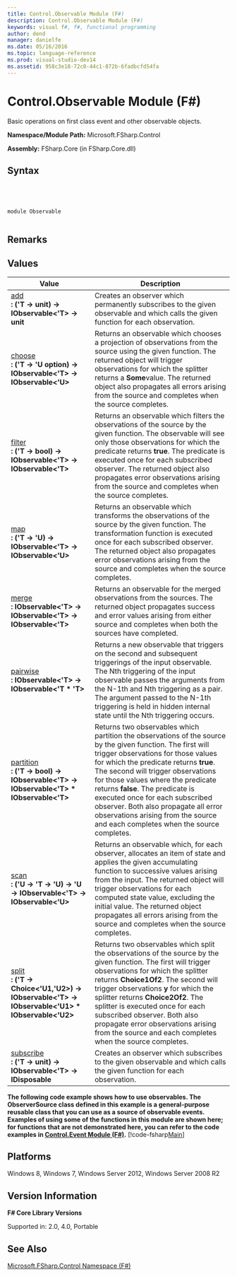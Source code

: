 ```yaml
---
title: Control.Observable Module (F#)
description: Control.Observable Module (F#)
keywords: visual f#, f#, functional programming
author: dend
manager: danielfe
ms.date: 05/16/2016
ms.topic: language-reference
ms.prod: visual-studio-dev14
ms.assetid: 958c3e18-72c0-44c1-872b-6fadbcfd54fa 
---
```


# Control.Observable Module (F#)

Basic operations on first class event and other observable objects.

**Namespace/Module Path:** Microsoft.FSharp.Control

**Assembly:** FSharp.Core (in FSharp.Core.dll)


## Syntax



```




module Observable


```





## Remarks

## Values


|Value|Description|
|-----|-----------|
|[add](http://msdn.microsoft.com/en-us/library/f4723e85-4fd0-41e5-b31a-a6f2cf07c43a)<br />**: ('T -&gt; unit) -&gt; IObservable&lt;'T&gt; -&gt; unit**|Creates an observer which permanently subscribes to the given observable and which calls the given function for each observation.|
|[choose](http://msdn.microsoft.com/en-us/library/75191474-af8a-4eb8-bc39-34f0e55a4368)<br />**: ('T -&gt; 'U option) -&gt; IObservable&lt;'T&gt; -&gt; IObservable&lt;'U&gt;**|Returns an observable which chooses a projection of observations from the source using the given function. The returned object will trigger observations for which the splitter returns a **Some**value. The returned object also propagates all errors arising from the source and completes when the source completes.|
|[filter](http://msdn.microsoft.com/en-us/library/c7957b74-9d92-4a5d-9f0a-43b51179e6c8)<br />**: ('T -&gt; bool) -&gt; IObservable&lt;'T&gt; -&gt; IObservable&lt;'T&gt;**|Returns an observable which filters the observations of the source by the given function. The observable will see only those observations for which the predicate returns **true**. The predicate is executed once for each subscribed observer. The returned object also propagates error observations arising from the source and completes when the source completes.|
|[map](http://msdn.microsoft.com/en-us/library/e3274517-65e4-4c3c-aa9f-61a5c4ba1031)<br />**: ('T -&gt; 'U) -&gt; IObservable&lt;'T&gt; -&gt; IObservable&lt;'U&gt;**|Returns an observable which transforms the observations of the source by the given function. The transformation function is executed once for each subscribed observer. The returned object also propagates error observations arising from the source and completes when the source completes.|
|[merge](http://msdn.microsoft.com/en-us/library/33e40753-6895-41a8-acd5-85fcb4eb7524)<br />**: IObservable&lt;'T&gt; -&gt; IObservable&lt;'T&gt; -&gt; IObservable&lt;'T&gt;**|Returns an observable for the merged observations from the sources. The returned object propagates success and error values arising from either source and completes when both the sources have completed.|
|[pairwise](http://msdn.microsoft.com/en-us/library/62641615-858c-41f3-8bd3-bc5e71eec783)<br />**: IObservable&lt;'T&gt; -&gt; IObservable&lt;'T &#42; 'T&gt;**|Returns a new observable that triggers on the second and subsequent triggerings of the input observable. The Nth triggering of the input observable passes the arguments from the N-1th and Nth triggering as a pair. The argument passed to the N-1th triggering is held in hidden internal state until the Nth triggering occurs.|
|[partition](http://msdn.microsoft.com/en-us/library/31619722-11a8-498c-88e4-8be7591a2160)<br />**: ('T -&gt; bool) -&gt; IObservable&lt;'T&gt; -&gt; IObservable&lt;'T&gt; &#42; IObservable&lt;'T&gt;**|Returns two observables which partition the observations of the source by the given function. The first will trigger observations for those values for which the predicate returns **true**. The second will trigger observations for those values where the predicate returns **false**. The predicate is executed once for each subscribed observer. Both also propagate all error observations arising from the source and each completes when the source completes.|
|[scan](http://msdn.microsoft.com/en-us/library/a51f3116-1588-442a-b200-9e370155b9ff)<br />**: ('U -&gt; 'T -&gt; 'U) -&gt; 'U -&gt; IObservable&lt;'T&gt; -&gt; IObservable&lt;'U&gt;**|Returns an observable which, for each observer, allocates an item of state and applies the given accumulating function to successive values arising from the input. The returned object will trigger observations for each computed state value, excluding the initial value. The returned object propagates all errors arising from the source and completes when the source completes.|
|[split](http://msdn.microsoft.com/en-us/library/a628f66b-8712-4a5d-b9fc-ba2f323cb333)<br />**: ('T -&gt; Choice&lt;'U1,'U2&gt;) -&gt; IObservable&lt;'T&gt; -&gt; IObservable&lt;'U1&gt; &#42; IObservable&lt;'U2&gt;**|Returns two observables which split the observations of the source by the given function. The first will trigger observations for which the splitter returns **Choice1Of2**. The second will trigger observations **y** for which the splitter returns **Choice2Of2**. The splitter is executed once for each subscribed observer. Both also propagate error observations arising from the source and each completes when the source completes.|
|[subscribe](http://msdn.microsoft.com/en-us/library/19e66519-0b77-4396-8159-67ec47be0a63)<br />**: ('T -&gt; unit) -&gt; IObservable&lt;'T&gt; -&gt; IDisposable**|Creates an observer which subscribes to the given observable and which calls the given function for each observation.|
**The following code example shows how to use observables. The ObserverSource class defined in this example is a general-purpose reusable class that you can use as a source of observable events. Examples of using some of the functions in this module are shown here; for functions that are not demonstrated here, you can refer to the code examples in [Control.Event Module &#40;F&#35;&#41;](Control.Event-Module-%5BFSharp%5D.md).**
[!code-fsharp[Main](snippets/fsobservables/snippet1.fs)]
## Platforms
Windows 8, Windows 7, Windows Server 2012, Windows Server 2008 R2


## Version Information
**F# Core Library Versions**

Supported in: 2.0, 4.0, Portable




## See Also
[Microsoft.FSharp.Control Namespace &#40;F&#35;&#41;](Microsoft.FSharp.Control-Namespace-%5BFSharp%5D.md)


